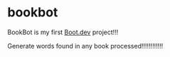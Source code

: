 # bookbot

BookBot is my first [Boot.dev](https://www.boot.dev) project!!!

Generate words found in any book processed!!!!!!!!!!!!
